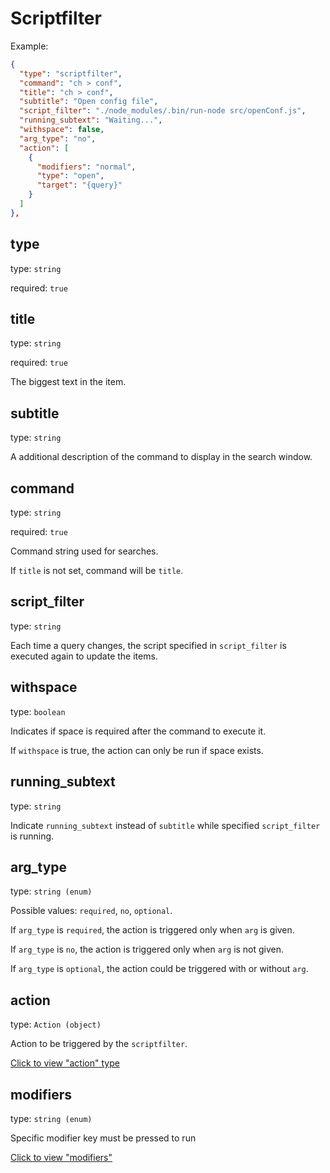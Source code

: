 # Scriptfilter

Example:

```json
{
  "type": "scriptfilter",
  "command": "ch > conf",
  "title": "ch > conf",
  "subtitle": "Open config file",
  "script_filter": "./node_modules/.bin/run-node src/openConf.js",
  "running_subtext": "Waiting...",
  "withspace": false,
  "arg_type": "no",
  "action": [
    {
      "modifiers": "normal",
      "type": "open",
      "target": "{query}"
    }
  ]
},
```

## type

type: `string`

required: `true`

## title

type: `string`

required: `true`

The biggest text in the item.

## subtitle

type: `string`

A additional description of the command to display in the search window.

## command

type: `string`

required: `true`

Command string used for searches.

If `title` is not set, command will be `title`.

## script_filter

type: `string`

Each time a query changes, the script specified in `script_filter` is executed again to update the items.

## withspace

type: `boolean`

Indicates if space is required after the command to execute it.

If `withspace` is true, the action can only be run if space exists.

## running_subtext

type: `string`

Indicate `running_subtext` instead of `subtitle` while specified `script_filter` is running.

## arg_type

type: `string (enum)`

Possible values: `required`, `no`, `optional`.

If `arg_type` is `required`, the action is triggered only when `arg` is given.

If `arg_type` is `no`, the action is triggered only when `arg` is not given.

If `arg_type` is `optional`, the action could be triggered with or without `arg`.

## action

type: `Action (object)`

Action to be triggered by the `scriptfilter`.

[Click to view "action" type](./action-description.md)

## modifiers

type: `string (enum)`

Specific modifier key must be pressed to run

[Click to view "modifiers"](./modifiers-description.md)